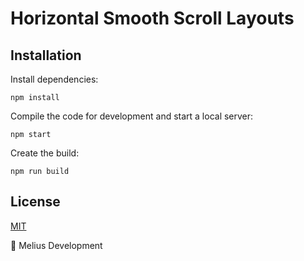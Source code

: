 # Horizontal Smooth Scroll Layouts

## Installation

Install dependencies:

```
npm install
```

Compile the code for development and start a local server:

```
npm start
```

Create the build:

```
npm run build
```

## License
[MIT](LICENSE)

:blue_heart: Melius Development
